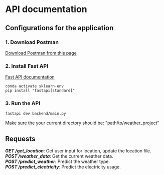 # API documentation
## Configurations for the application
### 1. Download Postman
[Download Postman from this page](https://www.postman.com/downloads/)

### 2. Install Fast API
[Fast API documentation](https://fastapi.tiangolo.com/#opinions)
```
conda activate sklearn-env
pip install "fastapi[standard]"
```
### 3. Run the API
```
fastapi dev backend/main.py
```
Make sure the your current directory should be: "path/to/weather_project"

## Requests
***GET /get_location***: Get user input for location, update the location file. <br/>
***POST /weather_data***: Get the current weather data. <br/>
***POST /predict_weather***: Predict the weather type. <br/>
***POST /predict_electricity***: Predict the electricity usage. <br/>
